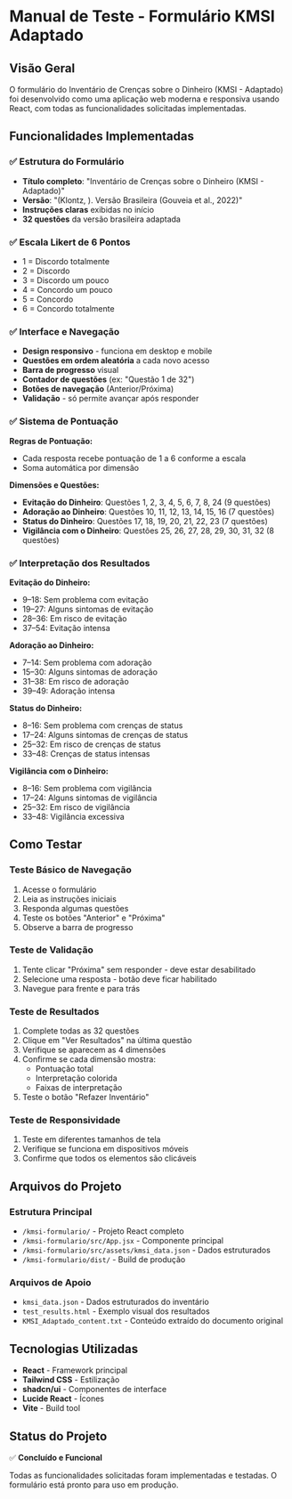 # Manual de Teste - Formulário KMSI Adaptado

## Visão Geral
O formulário do Inventário de Crenças sobre o Dinheiro (KMSI - Adaptado) foi desenvolvido como uma aplicação web moderna e responsiva usando React, com todas as funcionalidades solicitadas implementadas.

## Funcionalidades Implementadas

### ✅ Estrutura do Formulário
- **Título completo**: "Inventário de Crenças sobre o Dinheiro (KMSI - Adaptado)"
- **Versão**: "(Klontz, ). Versão Brasileira (Gouveia et al., 2022)"
- **Instruções claras** exibidas no início
- **32 questões** da versão brasileira adaptada

### ✅ Escala Likert de 6 Pontos
- 1 = Discordo totalmente
- 2 = Discordo  
- 3 = Discordo um pouco
- 4 = Concordo um pouco
- 5 = Concordo
- 6 = Concordo totalmente

### ✅ Interface e Navegação
- **Design responsivo** - funciona em desktop e mobile
- **Questões em ordem aleatória** a cada novo acesso
- **Barra de progresso** visual
- **Contador de questões** (ex: "Questão 1 de 32")
- **Botões de navegação** (Anterior/Próxima)
- **Validação** - só permite avançar após responder

### ✅ Sistema de Pontuação
**Regras de Pontuação:**
- Cada resposta recebe pontuação de 1 a 6 conforme a escala
- Soma automática por dimensão

**Dimensões e Questões:**
- **Evitação do Dinheiro**: Questões 1, 2, 3, 4, 5, 6, 7, 8, 24 (9 questões)
- **Adoração ao Dinheiro**: Questões 10, 11, 12, 13, 14, 15, 16 (7 questões)
- **Status do Dinheiro**: Questões 17, 18, 19, 20, 21, 22, 23 (7 questões)
- **Vigilância com o Dinheiro**: Questões 25, 26, 27, 28, 29, 30, 31, 32 (8 questões)

### ✅ Interpretação dos Resultados
**Evitação do Dinheiro:**
- 9–18: Sem problema com evitação
- 19–27: Alguns sintomas de evitação
- 28–36: Em risco de evitação
- 37–54: Evitação intensa

**Adoração ao Dinheiro:**
- 7–14: Sem problema com adoração
- 15–30: Alguns sintomas de adoração
- 31–38: Em risco de adoração
- 39–49: Adoração intensa

**Status do Dinheiro:**
- 8–16: Sem problema com crenças de status
- 17–24: Alguns sintomas de crenças de status
- 25–32: Em risco de crenças de status
- 33–48: Crenças de status intensas

**Vigilância com o Dinheiro:**
- 8–16: Sem problema com vigilância
- 17–24: Alguns sintomas de vigilância
- 25–32: Em risco de vigilância
- 33–48: Vigilância excessiva

## Como Testar

### Teste Básico de Navegação
1. Acesse o formulário
2. Leia as instruções iniciais
3. Responda algumas questões
4. Teste os botões "Anterior" e "Próxima"
5. Observe a barra de progresso

### Teste de Validação
1. Tente clicar "Próxima" sem responder - deve estar desabilitado
2. Selecione uma resposta - botão deve ficar habilitado
3. Navegue para frente e para trás

### Teste de Resultados
1. Complete todas as 32 questões
2. Clique em "Ver Resultados" na última questão
3. Verifique se aparecem as 4 dimensões
4. Confirme se cada dimensão mostra:
   - Pontuação total
   - Interpretação colorida
   - Faixas de interpretação
5. Teste o botão "Refazer Inventário"

### Teste de Responsividade
1. Teste em diferentes tamanhos de tela
2. Verifique se funciona em dispositivos móveis
3. Confirme que todos os elementos são clicáveis

## Arquivos do Projeto

### Estrutura Principal
- `/kmsi-formulario/` - Projeto React completo
- `/kmsi-formulario/src/App.jsx` - Componente principal
- `/kmsi-formulario/src/assets/kmsi_data.json` - Dados estruturados
- `/kmsi-formulario/dist/` - Build de produção

### Arquivos de Apoio
- `kmsi_data.json` - Dados estruturados do inventário
- `test_results.html` - Exemplo visual dos resultados
- `KMSI_Adaptado_content.txt` - Conteúdo extraído do documento original

## Tecnologias Utilizadas
- **React** - Framework principal
- **Tailwind CSS** - Estilização
- **shadcn/ui** - Componentes de interface
- **Lucide React** - Ícones
- **Vite** - Build tool

## Status do Projeto
✅ **Concluído e Funcional**

Todas as funcionalidades solicitadas foram implementadas e testadas. O formulário está pronto para uso em produção.

